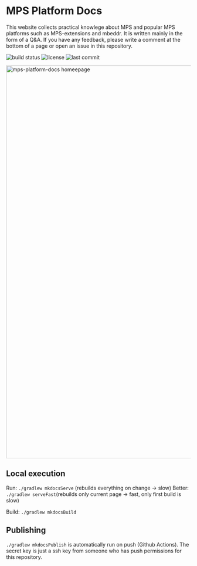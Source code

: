 # MPS Platform Docs

This website collects practical knowlege about MPS and popular MPS platforms such as MPS-extensions and mbeddr. It is written mainly in the form of a Q&A. If you have any feedback, please write a comment at the bottom of a page or
open an issue in this repository.

![build status](https://img.shields.io/github/workflow/status/mbeddr/mps-platform-docs/Build%20and%20publish%20documentation)
![license](https://img.shields.io/github/license/mbeddr/mps-platform-docs)
![last commit](https://img.shields.io/github/last-commit/mbeddr/mps-platform-docs)

<img width="1068" alt="mps-platform-docs homeepage" src="https://user-images.githubusercontent.com/88385944/180607116-2c61d660-7893-4ebb-a383-97b56ff94abb.png">

## Local execution
Run: `./gradlew mkdocsServe` (rebuilds everything on change -> slow)
Better: `./gradlew serveFast`(rebuilds only current page -> fast, only first build is slow)

Build: `./gradlew mkdocsBuild`

## Publishing

`./gradlew mkdocsPublish` is automatically run on push (Github Actions). The secret key is just a ssh key from someone who has push permissions for this repository.
